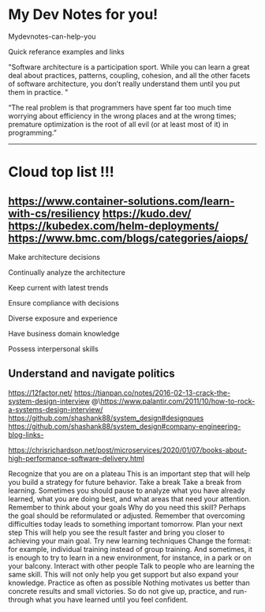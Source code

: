 # My Dev Notes for you!
Mydevnotes-can-help-you

Quick referance examples and links 

"Software architecture is a participation sport. While you can learn a great deal about practices, patterns, coupling, cohesion, and all the other facets of software architecture, you don’t really understand them until you put them in practice. "

“The real problem is that programmers have spent far too much time worrying about efficiency in the wrong places and at the wrong times; premature optimization is the root of all evil (or at least most of it) in programming.”


------------------

# Cloud top list !!! 
https://www.container-solutions.com/learn-with-cs/resiliency
https://kudo.dev/
https://kubedex.com/helm-deployments/
https://www.bmc.com/blogs/categories/aiops/
--------------------------------------------

Make architecture decisions

Continually analyze the architecture


Keep current with latest trends

Ensure compliance with decisions

Diverse exposure and experience

Have business domain knowledge

Possess interpersonal skills

Understand and navigate politics
--------------------------------------------
https://12factor.net/ 
https://tianpan.co/notes/2016-02-13-crack-the-system-design-interview @\https://www.palantir.com/2011/10/how-to-rock-a-systems-design-interview/  https://github.com/shashank88/system_design#designques
https://github.com/shashank88/system_design#company-engineering-blog-links-

https://chrisrichardson.net/post/microservices/2020/01/07/books-about-high-performance-software-delivery.html


Recognize that you are on a plateau
This is an important step that will help you build a strategy for future behavior.
Take a break
Take a break from learning. Sometimes you should pause to analyze what you have already learned, what you are doing best, and what areas that need your attention. 
Remember to think about your goals
Why do you need this skill? Perhaps the goal should be reformulated or adjusted. Remember that overcoming difficulties today leads to something important tomorrow.
Plan your next step
This will help you see the result faster and bring you closer to achieving your main goal.
Try new learning techniques
Change the format: for example, individual training instead of group training. And sometimes, it is enough to try to learn in a new environment, for instance, in a park or on your balcony.
Interact with other people
Talk to people who are learning the same skill. This will not only help you get support but also expand your knowledge.
Practice as often as possible
Nothing motivates us better than concrete results and small victories. So do not give up, practice, and run-through what you have learned until you feel confident. 

